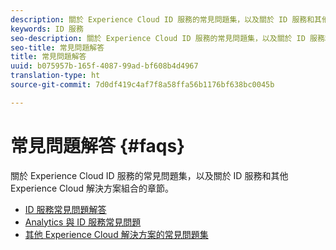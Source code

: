 ```yaml
---
description: 關於 Experience Cloud ID 服務的常見問題集，以及關於 ID 服務和其他 Experience Cloud 解決方案組合的章節。
keywords: ID 服務
seo-description: 關於 Experience Cloud ID 服務的常見問題集，以及關於 ID 服務和其他 Experience Cloud 解決方案組合的章節。
seo-title: 常見問題解答
title: 常見問題解答
uuid: b075957b-165f-4087-99ad-bf608b4d4967
translation-type: ht
source-git-commit: 7d0df419c4af7f8a58ffa56b1176bf638bc0045b

---
```



# 常見問題解答 {#faqs}

關於 Experience Cloud ID 服務的常見問題集，以及關於 ID 服務和其他 Experience Cloud 解決方案組合的章節。

* [ID 服務常見問題解答](faq.md)
* [Analytics 與 ID 服務常見問題](analytics-faq.md)
* [其他 Experience Cloud 解決方案的常見問題集](other-faq.md)
